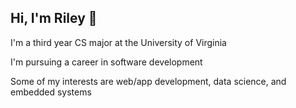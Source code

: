 ## Hi, I'm Riley 👋
I'm a third year CS major at the University of Virginia

I'm pursuing a career in software development

Some of my interests are web/app development, data science, and embedded systems



<!---
nfletcher27/nfletcher27 is a ✨ special ✨ repository because its `README.md` (this file) appears on your GitHub profile.
You can click the Preview link to take a look at your changes.
--->
